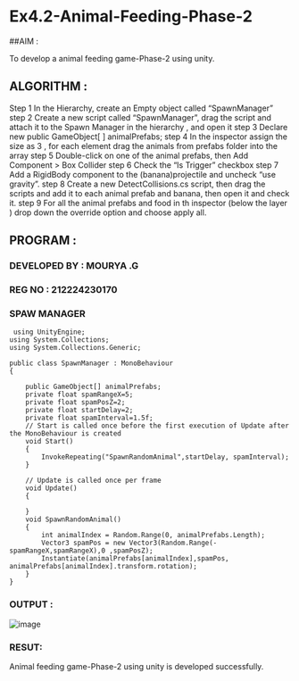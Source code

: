 # Ex4.2-Animal-Feeding-Phase-2
##AIM :

To develop a animal feeding game-Phase-2 using unity.

## ALGORITHM :
Step 1
In the Hierarchy, create an Empty object called “SpawnManager”
step 2
Create a new script called “SpawnManager”, drag the script and attach it to the Spawn Manager in the hierarchy , and open it
step 3
Declare new public GameObject[ ] animalPrefabs;
step 4
In the inspector assign the size as 3 , for each element drag the animals from prefabs folder into the array
step 5
Double-click on one of the animal prefabs, then Add Component > Box Collider
step 6
Check the “Is Trigger” checkbox
step 7
Add a RigidBody component to the (banana)projectile and uncheck “use gravity”.
step 8
Create a new DetectCollisions.cs script, then drag the scripts and add it to each animal prefab and banana, then open it and check it.
step 9
For all the animal prefabs and food in th inspector (below the layer ) drop down the override option and choose apply all.
##  PROGRAM :
### DEVELOPED BY : MOURYA .G
### REG NO : 212224230170
### SPAW MANAGER
~~~
 using UnityEngine;
using System.Collections;
using System.Collections.Generic;

public class SpawnManager : MonoBehaviour
{

    public GameObject[] animalPrefabs;
    private float spamRangeX=5;
    private float spamPosZ=2;
    private float startDelay=2;
    private float spamInterval=1.5f;
    // Start is called once before the first execution of Update after the MonoBehaviour is created
    void Start()
    {
        InvokeRepeating("SpawnRandomAnimal",startDelay, spamInterval);
    }

    // Update is called once per frame
    void Update()
    {
        
    }
    void SpawnRandomAnimal()
    {
        int animalIndex = Random.Range(0, animalPrefabs.Length);
        Vector3 spamPos = new Vector3(Random.Range(-spamRangeX,spamRangeX),0 ,spamPosZ);
        Instantiate(animalPrefabs[animalIndex],spamPos, animalPrefabs[animalIndex].transform.rotation);
    }
}
~~~
### OUTPUT :
![image](https://github.com/user-attachments/assets/301d96a1-7798-4d8c-b26a-e354cbd23eca)
### RESUT:
Animal feeding game-Phase-2 using unity is developed successfully.


      
